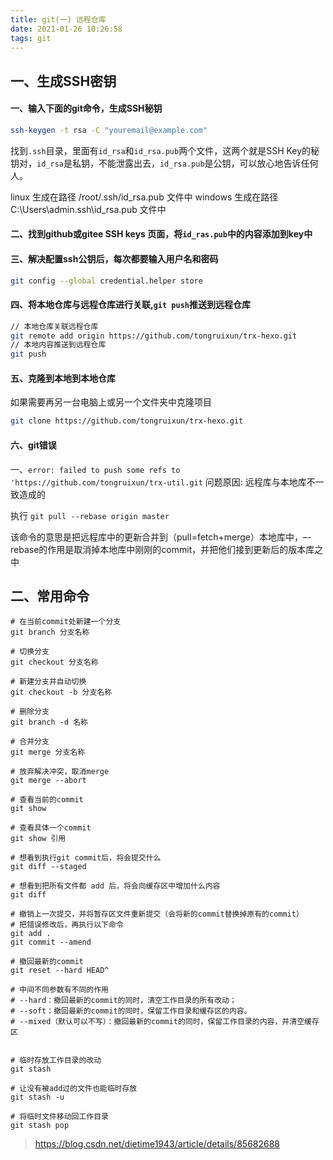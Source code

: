 ```yaml
---
title: git(一) 远程仓库
date: 2021-01-26 10:26:58
tags: git
---
```


## 一、生成SSH密钥
#### 一、输入下面的git命令，生成SSH秘钥
```bash
ssh-keygen -t rsa -C "youremail@example.com"
```
找到`.ssh`目录，里面有`id_rsa`和`id_rsa.pub`两个文件，这两个就是SSH Key的秘钥对，`id_rsa`是私钥，不能泄露出去，`id_rsa.pub`是公钥，可以放心地告诉任何人。

linux   生成在路径 /root/.ssh/id_rsa.pub  文件中
windows 生成在路径 C:\Users\admin\.ssh\id_rsa.pub 文件中

<!--more-->

#### 二、找到github或gitee  SSH keys 页面，将`id_ras.pub`中的内容添加到key中

#### 三、解决配置ssh公钥后，每次都要输入用户名和密码

```bash
git config --global credential.helper store
```

#### 四、将本地仓库与远程仓库进行关联,`git push`推送到远程仓库

```bash
// 本地仓库关联远程仓库
git remote add origin https://github.com/tongruixun/trx-hexo.git
// 本地内容推送到远程仓库
git push
```

#### 五、克隆到本地到本地仓库

如果需要再另一台电脑上或另一个文件夹中克隆项目

```bash
git clone https://github.com/tongruixun/trx-hexo.git
```

#### 六、git错误

一、`error: failed to push some refs to 'https://github.com/tongruixun/trx-util.git`
问题原因: 远程库与本地库不一致造成的

执行 `git pull --rebase origin master`

该命令的意思是把远程库中的更新合并到（pull=fetch+merge）本地库中，–-rebase的作用是取消掉本地库中刚刚的commit，并把他们接到更新后的版本库之中


## 二、常用命令

```shell
# 在当前commit处新建一个分支
git branch 分支名称 

# 切换分支
git checkout 分支名称

# 新建分支并自动切换
git checkout -b 分支名称

# 删除分支
git branch -d 名称

# 合并分支
git merge 分支名称

# 放弃解决冲突，取消merge
git merge --abort

# 查看当前的commit
git show

# 查看具体一个commit
git show 引用

# 想看到执行git commit后，将会提交什么
git diff --staged

# 想看到把所有文件都 add 后，将会向缓存区中增加什么内容
git diff

# 撤销上一次提交，并将暂存区文件重新提交（会将新的commit替换掉原有的commit）
# 把错误修改后，再执行以下命令
git add .
git commit --amend

# 撤回最新的commit
git reset --hard HEAD^

# 中间不同参数有不同的作用
# --hard：撤回最新的commit的同时，清空工作目录的所有改动；
# --soft：撤回最新的commit的同时，保留工作目录和缓存区的内容。
# --mixed（默认可以不写）：撤回最新的commit的同时，保留工作目录的内容，并清空缓存区


# 临时存放工作目录的改动
git stash

# 让没有被add过的文件也能临时存放
git stash -u

# 将临时文件移动回工作目录
git stash pop
```

> https://blog.csdn.net/dietime1943/article/details/85682688
